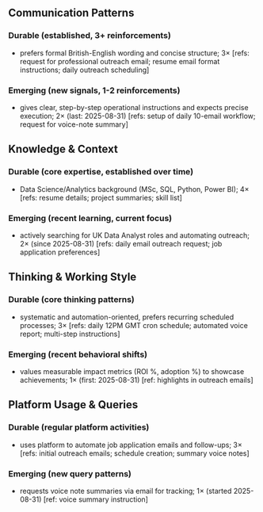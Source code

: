 ## Communication Patterns
### Durable (established, 3+ reinforcements)
- prefers formal British-English wording and concise structure; 3× [refs: request for professional outreach email; resume email format instructions; daily outreach scheduling]

### Emerging (new signals, 1-2 reinforcements)
- gives clear, step-by-step operational instructions and expects precise execution; 2× (last: 2025-08-31) [refs: setup of daily 10-email workflow; request for voice-note summary]

## Knowledge & Context
### Durable (core expertise, established over time)
- Data Science/Analytics background (MSc, SQL, Python, Power BI); 4× [refs: resume details; project summaries; skill list]

### Emerging (recent learning, current focus)
- actively searching for UK Data Analyst roles and automating outreach; 2× (since 2025-08-31) [refs: daily email outreach request; job application preferences]

## Thinking & Working Style
### Durable (core thinking patterns)
- systematic and automation-oriented, prefers recurring scheduled processes; 3× [refs: daily 12PM GMT cron schedule; automated voice report; multi-step instructions]

### Emerging (recent behavioral shifts)
- values measurable impact metrics (ROI %, adoption %) to showcase achievements; 1× (first: 2025-08-31) [ref: highlights in outreach emails]

## Platform Usage & Queries
### Durable (regular platform activities)
- uses platform to automate job application emails and follow-ups; 3× [refs: initial outreach emails; schedule creation; summary voice notes]

### Emerging (new query patterns)
- requests voice note summaries via email for tracking; 1× (started 2025-08-31) [ref: voice summary instruction]